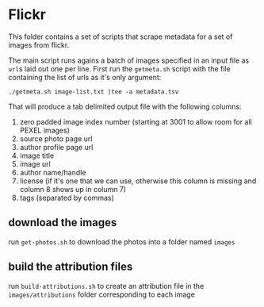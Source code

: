 # Flickr

This folder contains a set of scripts that scrape metadata for a set of images from flickr. 

The main script runs agains a batch of images specified in an input file as `url`s laid out one per line. First run the `getmeta.sh` script with the file containing the list of urls as it's only argument:

    ./getmeta.sh image-list.txt |tee -a metadata.tsv
    
That will produce a tab delimited output file with the following columns:

1. zero padded image index number (starting at 3001 to allow room for all PEXEL images)
2. source photo page url
3. author profile page url
4. image title
5. image url 
6. author name/handle
7. license (if it's one that we can use, otherwise this column is missing and column 8 shows up in column 7)
8. tags (separated by commas)

## download the images

run `get-photos.sh` to download the photos into a folder named `images` 

## build the attribution files

run `build-attributions.sh` to create an attribution file in the `images/attributions` folder corresponding to each image

